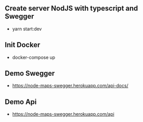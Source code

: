 ## Create server NodJS with typescript and Swegger
- yarn start:dev

## Init Docker
- docker-compose up

## Demo Swegger
- https://node-maps-swegger.herokuapp.com/api-docs/

## Demo Api
- https://node-maps-swegger.herokuapp.com/api
